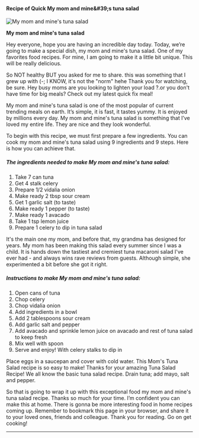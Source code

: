             

#### Recipe of Quick My mom and mine&amp;#39;s tuna salad

![My mom and mine's tuna salad](https://img-global.cpcdn.com/recipes/6481481796419584/751x532cq70/my-mom-and-mines-tuna-salad-recipe-main-photo.jpg)

**My mom and mine's tuna salad**

Hey everyone, hope you are having an incredible day today. Today, we’re going to make a special dish, my mom and mine's tuna salad. One of my favorites food recipes. For mine, I am going to make it a little bit unique. This will be really delicious.

So NOT healthy BUT you asked for me to share. this was something that I grew up with (-; I KNOW, it's not the "norm" hehe Thank you for watching, be sure. Hey busy moms are you looking to lighten your load ?.or you don't have time for big meals? Check out my latest quick fix meal!

My mom and mine's tuna salad is one of the most popular of current trending meals on earth. It’s simple, it is fast, it tastes yummy. It is enjoyed by millions every day. My mom and mine's tuna salad is something that I’ve loved my entire life. They are nice and they look wonderful.

To begin with this recipe, we must first prepare a few ingredients. You can cook my mom and mine's tuna salad using 9 ingredients and 9 steps. Here is how you can achieve that.

##### The ingredients needed to make My mom and mine's tuna salad:

1.  Take 7 can tuna
2.  Get 4 stalk celery
3.  Prepare 1/2 vidalia onion
4.  Make ready 2 tbsp sour cream
5.  Get 1 garlic salt (to taste)
6.  Make ready 1 pepper (to taste)
7.  Make ready 1 avacado
8.  Take 1 tsp lemon juice
9.  Prepare 1 celery to dip in tuna salad

It's the main one my mom, and before that, my grandma has designed for years. My mom has been making this salad every summer since I was a child. It is hands down the tastiest and cremiest tuna macaroni salad I've ever had - and always wins rave reviews from guests. Although simple, she experimented a bit before she got it right.

##### Instructions to make My mom and mine's tuna salad:

1.  Open cans of tuna
2.  Chop celery
3.  Chop vidalia onion
4.  Add ingredients in a bowl
5.  Add 2 tablespoons sour cream
6.  Add garlic salt and pepper
7.  Add avacado and sprinkle lemon juice on avacado and rest of tuna salad to keep fresh
8.  Mix well with spoon
9.  Serve and enjoy! With celery stalks to dip in

Place eggs in a saucepan and cover with cold water. This Mom's Tuna Salad recipe is so easy to make! Thanks for your amazing Tuna Salad Recipe! We all know the basic tuna salad recipe. Drain tuna; add mayo, salt and pepper.

So that is going to wrap it up with this exceptional food my mom and mine's tuna salad recipe. Thanks so much for your time. I’m confident you can make this at home. There is gonna be more interesting food in home recipes coming up. Remember to bookmark this page in your browser, and share it to your loved ones, friends and colleague. Thank you for reading. Go on get cooking!

* * *